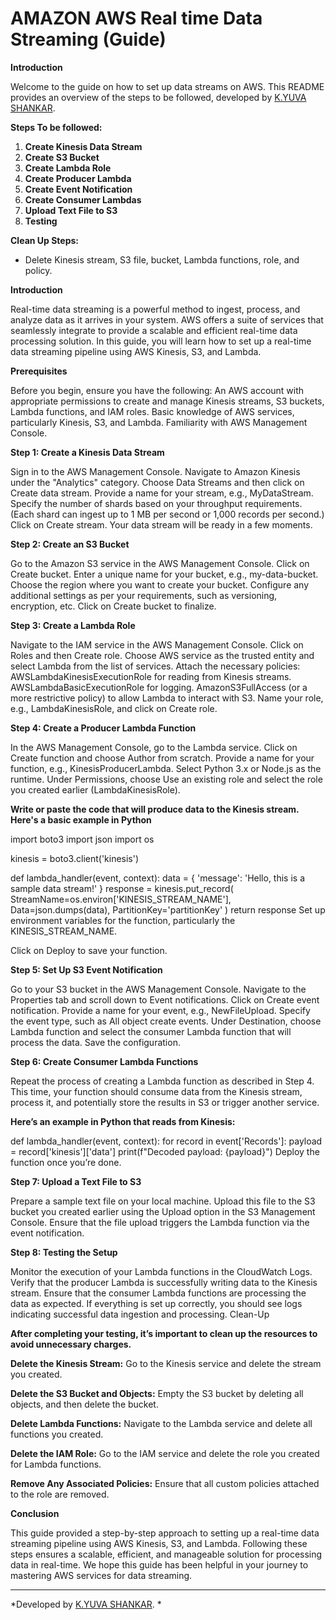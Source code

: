 # AMAZON AWS Real time Data Streaming (Guide)

**Introduction**

Welcome to the guide on how to set up data streams on AWS. This README provides an overview of the steps to be followed, developed by [K.YUVA SHANKAR](https://www.linkedin.com/in/yuva-shankar-4ba786228?utm_source=share&utm_campaign=share_via&utm_content=profile&utm_medium=android_app).


**Steps To be followed:**

1. **Create Kinesis Data Stream**
2. **Create S3 Bucket**
3. **Create Lambda Role**
4. **Create Producer Lambda**
5. **Create Event Notification**
6. **Create Consumer Lambdas**
7. **Upload Text File to S3**
8. **Testing**

**Clean Up Steps:**
   - Delete Kinesis stream, S3 file, bucket, Lambda functions, role, and policy.



**Introduction**

Real-time data streaming is a powerful method to ingest, process, and analyze data as it arrives in your system. AWS offers a suite of services that seamlessly integrate to provide a scalable and efficient real-time data processing solution. In this guide, you will learn how to set up a real-time data streaming pipeline using AWS Kinesis, S3, and Lambda.

**Prerequisites**

Before you begin, ensure you have the following:
An AWS account with appropriate permissions to create and manage Kinesis streams, S3 buckets, Lambda functions, and IAM roles.
Basic knowledge of AWS services, particularly Kinesis, S3, and Lambda.
Familiarity with AWS Management Console.

**Step 1: Create a Kinesis Data Stream**

Sign in to the AWS Management Console.
Navigate to Amazon Kinesis under the "Analytics" category.
Choose Data Streams and then click on Create data stream.
Provide a name for your stream, e.g., MyDataStream.
Specify the number of shards based on your throughput requirements. (Each shard can ingest up to 1 MB per second or 1,000 records per second.)
Click on Create stream. Your data stream will be ready in a few moments.

**Step 2: Create an S3 Bucket**

Go to the Amazon S3 service in the AWS Management Console.
Click on Create bucket.
Enter a unique name for your bucket, e.g., my-data-bucket.
Choose the region where you want to create your bucket.
Configure any additional settings as per your requirements, such as versioning, encryption, etc.
Click on Create bucket to finalize.

**Step 3: Create a Lambda Role**

Navigate to the IAM service in the AWS Management Console.
Click on Roles and then Create role.
Choose AWS service as the trusted entity and select Lambda from the list of services.
Attach the necessary policies:
AWSLambdaKinesisExecutionRole for reading from Kinesis streams.
AWSLambdaBasicExecutionRole for logging.
AmazonS3FullAccess (or a more restrictive policy) to allow Lambda to interact with S3.
Name your role, e.g., LambdaKinesisRole, and click on Create role.

**Step 4: Create a Producer Lambda Function**

In the AWS Management Console, go to the Lambda service.
Click on Create function and choose Author from scratch.
Provide a name for your function, e.g., KinesisProducerLambda.
Select Python 3.x or Node.js as the runtime.
Under Permissions, choose Use an existing role and select the role you created earlier (LambdaKinesisRole).

**Write or paste the code that will produce data to the Kinesis stream. Here's a basic example in Python**


import boto3
import json
import os

kinesis = boto3.client('kinesis')

def lambda_handler(event, context):
    data = {
        'message': 'Hello, this is a sample data stream!'
    }
    response = kinesis.put_record(
        StreamName=os.environ['KINESIS_STREAM_NAME'],
        Data=json.dumps(data),
        PartitionKey='partitionKey'
    )
    return response
Set up environment variables for the function, particularly the KINESIS_STREAM_NAME.

Click on Deploy to save your function.

**Step 5: Set Up S3 Event Notification**

Go to your S3 bucket in the AWS Management Console.
Navigate to the Properties tab and scroll down to Event notifications.
Click on Create event notification.
Provide a name for your event, e.g., NewFileUpload.
Specify the event type, such as All object create events.
Under Destination, choose Lambda function and select the consumer Lambda function that will process the data.
Save the configuration.

**Step 6: Create Consumer Lambda Functions**

Repeat the process of creating a Lambda function as described in Step 4.
This time, your function should consume data from the Kinesis stream, process it, and potentially store the results in S3 or trigger another service.

**Here’s an example in Python that reads from Kinesis:**


def lambda_handler(event, context):
    for record in event['Records']:
        payload = record['kinesis']['data']
        print(f"Decoded payload: {payload}")
Deploy the function once you’re done.

**Step 7: Upload a Text File to S3**

Prepare a sample text file on your local machine.
Upload this file to the S3 bucket you created earlier using the Upload option in the S3 Management Console.
Ensure that the file upload triggers the Lambda function via the event notification.

**Step 8: Testing the Setup**

Monitor the execution of your Lambda functions in the CloudWatch Logs.
Verify that the producer Lambda is successfully writing data to the Kinesis stream.
Ensure that the consumer Lambda functions are processing the data as expected.
If everything is set up correctly, you should see logs indicating successful data ingestion and processing.
Clean-Up

**After completing your testing, it’s important to clean up the resources to avoid unnecessary charges.**

**Delete the Kinesis Stream:**
Go to the Kinesis service and delete the stream you created.

**Delete the S3 Bucket and Objects:**
Empty the S3 bucket by deleting all objects, and then delete the bucket.

**Delete Lambda Functions:**
Navigate to the Lambda service and delete all functions you created.

**Delete the IAM Role:**
Go to the IAM service and delete the role you created for Lambda functions.

**Remove Any Associated Policies:**
Ensure that all custom policies attached to the role are removed.

**Conclusion**

This guide provided a step-by-step approach to setting up a real-time data streaming pipeline using AWS Kinesis, S3, and Lambda. Following these steps ensures a scalable, efficient, and manageable solution for processing data in real-time. We hope this guide has been helpful in your journey to mastering AWS services for data streaming.

---

*Developed by [K.YUVA SHANKAR](https://www.linkedin.com/in/yuva-shankar-4ba786228?utm_source=share&utm_campaign=share_via&utm_content=profile&utm_medium=android_app).
*
